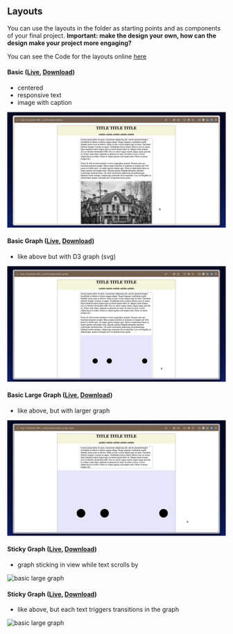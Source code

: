 ## Layouts

You can use the layouts in the folder as starting points and as components of your final project. **Important: make the design your own, how can the design make your project more engaging?**

You can see the Code for the layouts online [here]()

#### Basic ([Live](basic), [Download]())
* centered
* responsive text
* image with caption

![basic](assets/1.gif)


#### Basic Graph ([Live](basic-graph), [Download]())
* like above but with D3 graph (svg)

![basic graph](assets/2.gif)

#### Basic Large Graph ([Live](basic-graph-large), [Download]())
* like above, but with larger graph

![basic large graph](assets/3.gif)

#### Sticky Graph ([Live](sticky-graph), [Download]())
* graph sticking in view while text scrolls by

![basic large graph](assets/4.gif)

#### Sticky Graph  ([Live](sticky-graph-scroll-transition), [Download]())
* like above, but each text triggers transitions in the graph

![basic large graph](assets/5.gif)